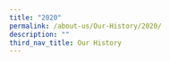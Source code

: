 ```yaml
---
title: "2020"
permalink: /about-us/Our-History/2020/
description: ""
third_nav_title: Our History
---
```

